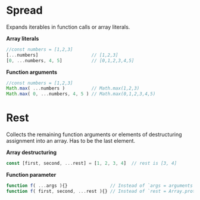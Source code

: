 # Spread

Expands iterables in function calls or array literals.

__Array literals__

```javascript
//const numbers = [1,2,3]
[...numbers]                    // [1,2,3]
[0, ...numbers, 4, 5]           // [0,1,2,3,4,5]
```

__Function arguments__

```javascript
//const numbers = [1,2,3]
Math.max( ...numbers )          // Math.max(1,2,3)
Math.max( 0, ...numbers, 4, 5 ) // Math.max(0,1,2,3,4,5)
```


# Rest

Collects the remaining function arguments or elements of destructuring assignment into an array. Has to be the last element.



__Array destructuring__

```javascript
const [first, second, ...rest] = [1, 2, 3, 4]  // rest is [3, 4]
```

__Function parameter__

```javascript
function f( ...args ){}                // Instead of `args = arguments`.          
function f( first, second, ...rest ){} // Instead of `rest = Array.prototype.slice.call(arguments, 2)`.
```
